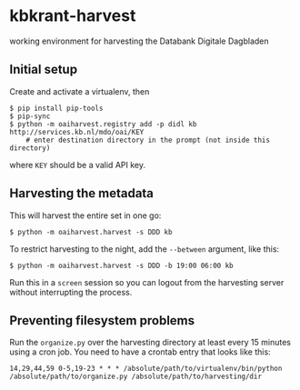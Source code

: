 # kbkrant-harvest

working environment for harvesting the Databank Digitale Dagbladen


## Initial setup

Create and activate a virtualenv, then

```console
$ pip install pip-tools
$ pip-sync
$ python -m oaiharvest.registry add -p didl kb http://services.kb.nl/mdo/oai/KEY
    # enter destination directory in the prompt (not inside this directory)
```

where `KEY` should be a valid API key.


## Harvesting the metadata

This will harvest the entire set in one go:

```console
$ python -m oaiharvest.harvest -s DDD kb
```

To restrict harvesting to the night, add the `--between` argument, like this:

```console
$ python -m oaiharvest.harvest -s DDD -b 19:00 06:00 kb
```

Run this in a `screen` session so you can logout from the harvesting server without interrupting the process.


## Preventing filesystem problems

Run the `organize.py` over the harvesting directory at least every 15 minutes using a cron job. You need to have a crontab entry that looks like this:

    14,29,44,59 0-5,19-23 * * * /absolute/path/to/virtualenv/bin/python /absolute/path/to/organize.py /absolute/path/to/harvesting/dir
